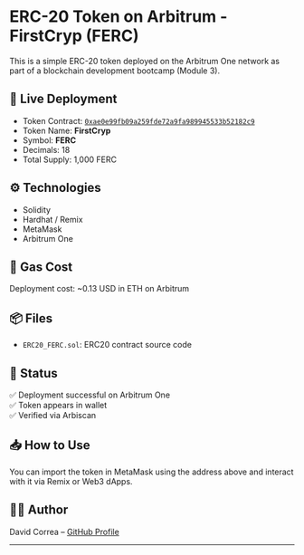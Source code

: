 # ERC-20 Token on Arbitrum - FirstCryp (FERC)

This is a simple ERC-20 token deployed on the Arbitrum One network as part of a blockchain development bootcamp (Module 3).

## 🔗 Live Deployment
- Token Contract: [`0xae0e99fb09a259fde72a9fa989945533b52182c9`](https://arbiscan.io/address/0xae0e99fb09a259fde72a9fa989945533b52182c9)
- Token Name: **FirstCryp**
- Symbol: **FERC**
- Decimals: 18
- Total Supply: 1,000 FERC

## ⚙️ Technologies
- Solidity
- Hardhat / Remix
- MetaMask
- Arbitrum One

## 💸 Gas Cost
Deployment cost: ~0.13 USD in ETH on Arbitrum

## 📦 Files
- `ERC20_FERC.sol`: ERC20 contract source code

## 🧪 Status
✅ Deployment successful on Arbitrum One  
✅ Token appears in wallet  
✅ Verified via Arbiscan

## 📥 How to Use
You can import the token in MetaMask using the address above and interact with it via Remix or Web3 dApps.

## 👨‍💻 Author
David Correa – [GitHub Profile](https://github.com/dalva-code)

---

